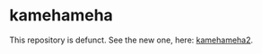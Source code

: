 # kamehameha
This repository is defunct. See the new one, here:
[kamehameha2](https://github.com/The-Magic-Mainframe/kamehameha2).
